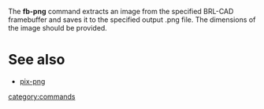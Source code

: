 The **fb-png** command extracts an image from the specified BRL-CAD
framebuffer and saves it to the specified output .png file. The
dimensions of the image should be provided.

# See also

-   [pix-png](pix-png.md)

[category:commands](category:commands.md)
